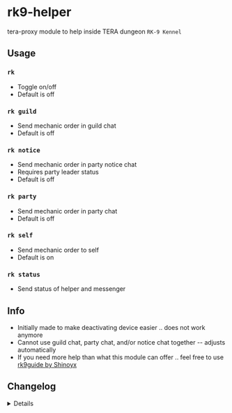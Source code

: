 # rk9-helper
tera-proxy module to help inside TERA dungeon `RK-9 Kennel`

## Usage
### `rk`
- Toggle on/off
- Default is off
### `rk guild`
- Send mechanic order in guild chat
- Default is off
### `rk notice`
- Send mechanic order in party notice chat
- Requires party leader status
- Default is off
### `rk party`
- Send mechanic order in party chat
- Default is off
### `rk self`
- Send mechanic order to self
- Default is on
### `rk status`
- Send status of helper and messenger

## Info
- Initially made to make deactivating device easier .. does not work anymore
- Cannot use guild chat, party chat, and/or notice chat together -- adjusts automatically
- If you need more help than what this module can offer .. feel free to use [rk9guide by Shinoyx](https://github.com/Shinoyx/rk9guide)

## Changelog
<details>

    1.43
    - K TERA update
    1.42
    - K TERA : Season 8 update
    1.41
    - Updated font color
    1.40
    - K TERA : Awakening update
    1.3f
    - Updated code aesthetics
    - Removed `guide` command
    - Removed `test` command
    1.3e
    - Merged pull request
    1.3d
    - Rearranged code
    1.3c
    - Fixed error
    - Updated code aesthetics
    1.3b
    - Added localization for KR and non-KR regions
    - Added `test` command
    1.30
    - Removed S_INSTANT_MOVE and obsolete commands
    1.24
    - Updated code aesthetics
    1.23
    - Updated code
    - Removed protocol version restriction
    1.22
    - Fixed error
    - Removed redundant code
    - Reorganized code
    - Redesigned part of code
    1.21
    - Fixed error
    - Removed random whitespace
    1.20
    - Added messenger for initial hook
    - Added `status` command
    1.10
    - Removed redundant code
    - Refined code
    - Added guild chat option
    1.00
    - Initial commit

</details>
